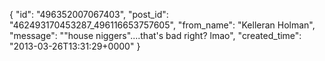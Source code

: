  {
   "id": "496352007067403",
   "post_id": "462493170453287_496116653757605",
   "from_name": "Kelleran Holman",
   "message": "\"house niggers\"....that's bad right? lmao",
   "created_time": "2013-03-26T13:31:29+0000"
 }

